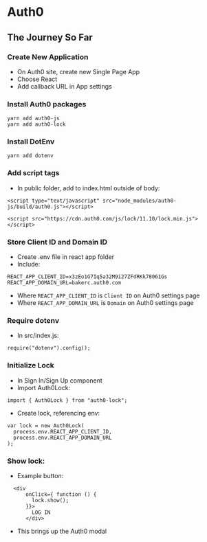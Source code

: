 # Auth0
## The Journey So Far

### Create New Application
- On Auth0 site, create new Single Page App
- Choose React
- Add callback URL in App settings

### Install Auth0 packages
```
yarn add auth0-js
yarn add auth0-lock
```

### Install DotEnv
```
yarn add dotenv
```

### Add script tags
- In public folder, add to index.html outside of body:
```
<script type="text/javascript" src="node_modules/auth0-js/build/auth0.js"></script>

<script src="https://cdn.auth0.com/js/lock/11.10/lock.min.js"></script>
```

### Store Client ID and Domain ID
- Create .env file in react app folder
- Include:
```
REACT_APP_CLIENT_ID=x3zEo1G7Iq5a32M9i27ZFdRKk78061Gs
REACT_APP_DOMAIN_URL=bakerc.auth0.com
```
- Where `REACT_APP_CLIENT_ID` is `Client ID` on Auth0 settings page
- Where `REACT_APP_DOMAIN_URL` is `Domain` on Auth0 settings page

### Require dotenv
- In src/index.js:
```
require("dotenv").config();
```

### Initialize Lock
- In Sign In/Sign Up component
- Import Auth0Lock:
```
import { Auth0Lock } from "auth0-lock";
```
- Create lock, referencing env:
```
var lock = new Auth0Lock(
  process.env.REACT_APP_CLIENT_ID,
  process.env.REACT_APP_DOMAIN_URL
);
```

### Show lock:
- Example button:
```
  <div 
      onClick={ function () {
        lock.show();
      }}>
        LOG IN
      </div>
```
- This brings up the Auth0 modal